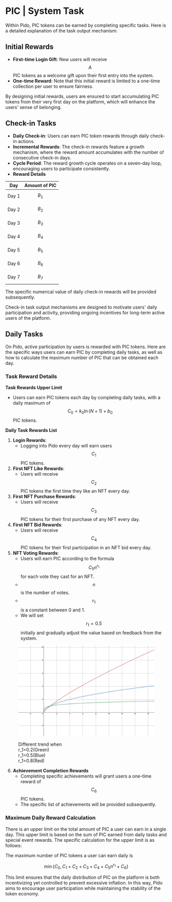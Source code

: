 # PIC | System Task

Within Pido, PIC tokens can be earned by completing specific tasks. Here is a detailed explanation of the task output mechanism:

## **Initial Rewards**

* **First-time Login Gift**: New users will receive $$A$$ PIC tokens as a welcome gift upon their first entry into the system.
* **One-time Reward**: Note that this initial reward is limited to a one-time collection per user to ensure fairness.

By designing initial rewards, users are ensured to start accumulating PIC tokens from their very first day on the platform, which will enhance the users' sense of belonging.

## **Check-in Tasks**

* **Daily Check-in**: Users can earn PIC token rewards through daily check-in actions.
* **Incremental Rewards**: The check-in rewards feature a growth mechanism, where the reward amount accumulates with the number of consecutive check-in days.
* **Cycle Period**: The reward growth cycle operates on a seven-day loop, encouraging users to participate consistently.
* **Reward Details**

| Day   | Amount of PIC |
| ----- | ------------- |
| Day 1 | $$B_1$$       |
| Day 2 | $$B_2$$       |
| Day 3 | $$B_3$$       |
| Day 4 | $$B_4$$       |
| Day 5 | $$B_5$$       |
| Day 6 | $$B_6$$       |
| Day 7 | $$B_7$$       |

The specific numerical value of daily check-in rewards will be provided subsequently.

Check-in task output mechanisms are designed to motivate users' daily participation and activity, providing ongoing incentives for long-term active users of the platform.

## Daily Tasks&#x20;

On Pido, active participation by users is rewarded with PIC tokens. Here are the specific ways users can earn PIC by completing daily tasks, as well as how to calculate the maximum number of PIC that can be obtained each day.

### **Task Reward Details**

**Task Rewards Upper Limit**

* Users can earn PIC tokens each day by completing daily tasks, with a daily maximum of $$C_0=k_0\ln (N+1)+b_0$$ PIC tokens.

**Daily Task Rewards List**

1. **Login Rewards**:
   * Logging into Pido every day will earn users $$C_1$$ PIC tokens.
2. **First NFT Like Rewards**:
   * Users will receive $$C_2$$ PIC tokens the first time they like an NFT every day.
3. **First NFT Purchase Rewards**:
   * Users will receive $$C_3$$ PIC tokens for their first purchase of any NFT every day.
4. **First NFT Bid Rewards**:
   * Users will receive $$C_4$$ PIC tokens for their first participation in an NFT bid every day.
5. **NFT Voting Rewards**:
   * Users will earn PIC according to the formula $$C_5n^{r_1}$$ for each vote they cast for an NFT.
   * $$n$$ is the number of votes.
   * $$r_1$$ is a constant between 0 and 1.
   * We will set $$r_1=0.5$$ initially and gradually adjust the value based on feedback from the system.

<figure><img src="../../../.gitbook/assets/x^n.png" alt=""><figcaption><p>Different trend when <br><span class="math">r_1=0.2</span>(Green)<br><span class="math">r_1=0.5</span>(Blue)<br><span class="math">r_1=0.8</span>(Red)</p></figcaption></figure>

6. **Achievement Completion Rewards**
   * Completing specific achievements will grant users a one-time reward of $$C_6$$ PIC tokens.
   * The specific list of achievements will be provided subsequently.

### **Maximum Daily Reward Calculation**

There is an upper limit on the total amount of PIC a user can earn in a single day. This upper limit is based on the sum of PIC earned from daily tasks and special event rewards. The specific calculation for the upper limit is as follows:

The maximum number of PIC tokens a user can earn daily is

$$
\min \{ C_0, C_1 + C_2 + C_3 + C_4 + C_5n^{r_1} + C_6 \}
$$

This limit ensures that the daily distribution of PIC on the platform is both incentivizing yet controlled to prevent excessive inflation. In this way, Pido aims to encourage user participation while maintaining the stability of the token economy.
